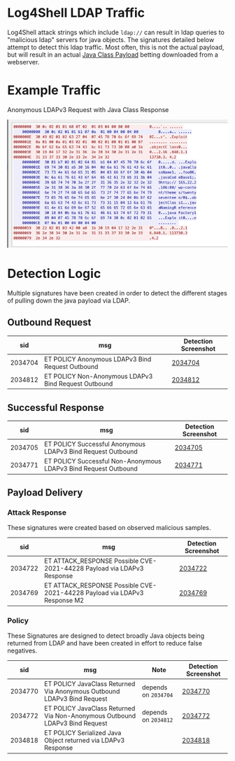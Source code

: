 # Log4Shell LDAP Traffic
Log4Shell attack strings which include `ldap://` can result in ldap queries to "malicious ldap" servers for java 
objects.  The signatures detailed below attempt to detect this ldap traffic.  Most often, this is not the actual 
payload, but will result in an actual [Java Class Payload](../Java_Class_Download/README.md) betting downloaded from a webserver. 

# Example Traffic
Anonymous LDAPv3 Request with Java Class Response  

![](images/anon_ldap_with_payload.png)

# Detection Logic
Multiple signatures have been created in order to detect the different stages of pulling down the java payload via LDAP.

## Outbound Request

| sid     | msg                                                  | Detection Screenshot                                 |
|---------|------------------------------------------------------|------------------------------------------------------|
| 2034704 | ET POLICY Anonymous LDAPv3 Bind Request Outbound     | [2034704](images/anon_ldap_with_payload_request.png) |
| 2034812 | ET POLICY Non-Anonymous LDAPv3 Bind Request Outbound | [2034812](images/non-anon_ldap_request.png)          |



## Successful Response

| sid     | msg                                                             | Detection Screenshot                                  |
|---------|-----------------------------------------------------------------|-------------------------------------------------------|
| 2034705 | ET POLICY Successful Anonymous LDAPv3 Bind Request Outbound     | [2034705](images/anon_ldap_with_payload_response.png) |
| 2034771 | ET POLICY Successful Non-Anonymous LDAPv3 Bind Request Outbound | [2034771](images/non-anon_ldap_response.png)          |



## Payload Delivery
### Attack Response

These signatures were created based on observed malicious samples. 

| sid     | msg                                                                       | Detection Screenshot                                           |
|---------|---------------------------------------------------------------------------|----------------------------------------------------------------|
| 2034722 | ET ATTACK_RESPONSE Possible CVE-2021-44228 Payload via LDAPv3 Response    | [2034722](images/anon_ldap_with_payload_response_payload.png)  |
| 2034769 | ET ATTACK_RESPONSE Possible CVE-2021-44228 Payload via LDAPv3 Response M2 | [2034769](images/anon_ldap_with_payload_response_payload2.png) |

### Policy
These Signatures are designed to detect broadly Java objects being returned from LDAP and have been created in effort 
to reduce false negatives. 

| sid     | msg                                                                         | Note                 | Detection Screenshot                       |
|---------|-----------------------------------------------------------------------------|----------------------|--------------------------------------------|
| 2034770 | ET POLICY JavaClass Returned Via Anonymous Outbound LDAPv3 Bind Request     | depends on `2034704` | [2034770](images/ldap_javaClass.png)       |
| 2034772 | ET POLICY JavaClass Returned Via Non-Anonymous Outbound LDAPv3 Bind Request | depends on `2034812` | [2034772](images/ldap_javaClass.png)       |
| 2034818 | ET POLICY Serialized Java Object returned via LDAPv3 Response               |                      | [2034818](images/ldap_serialized_java.png) |

